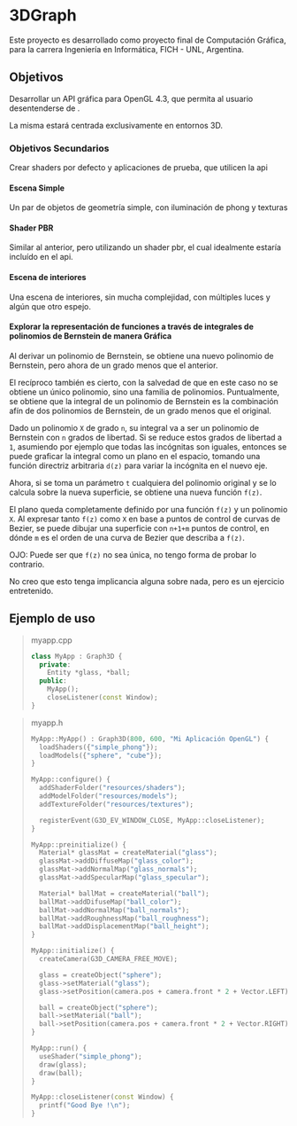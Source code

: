 # 3DGraph

Este proyecto es desarrollado como proyecto final de Computación Gráfica, para la carrera Ingeniería en Informática, FICH - UNL, Argentina.

## Objetivos
Desarrollar un API gráfica para OpenGL 4.3, que permita al usuario desentenderse de .

La misma estará centrada exclusivamente en entornos 3D.

### Objetivos Secundarios
Crear shaders por defecto y aplicaciones de prueba, que utilicen la api

#### Escena Simple
Un par de objetos de geometría simple, con iluminación de phong y texturas

#### Shader PBR
Similar al anterior, pero utilizando un shader pbr, el cual idealmente estaría incluído en el api.

#### Escena de interiores
Una escena de interiores, sin mucha complejidad, con múltiples luces y algún que otro espejo.

#### Explorar la representación de funciones a través de integrales de polinomios de Bernstein de manera Gráfica
Al derivar un polinomio de Bernstein, se obtiene una nuevo polinomio de Bernstein, pero ahora de un grado menos que el anterior.

El recíproco también es cierto, con la salvedad de que en este caso no se obtiene un único polinomio, sino una familia de polinomios. Puntualmente, se obtiene que la integral de un polinomio de Bernstein es la combinación afín de dos polinomios de Bernstein, de un grado menos que el original.

Dado un polinomio `X` de grado `n`, su integral va a ser un polinomio de Bernstein con `n` grados de libertad. Si se reduce estos grados de libertad a `1`, asumiendo por ejemplo que todas las incógnitas son iguales, entonces se puede graficar la integral como un plano en el espacio, tomando una función directriz arbitraria `d(z)` para variar la incógnita en el nuevo eje.

Ahora, si se toma un parámetro `t` cualquiera del polinomio original y se lo calcula sobre la nueva superficie, se obtiene una nueva función `f(z)`.

El plano queda completamente definido por una función `f(z)` y un polinomio `X`. Al expresar tanto `f(z)` como `X` en base a puntos de control de curvas de Bezier, se puede dibujar una superficie con `n+1+m` puntos de control, en dónde `m` es el orden de una curva de Bezier que describa a `f(z)`.

OJO: Puede ser que `f(z)` no sea única, no tengo forma de probar lo contrario.

No creo que esto tenga implicancia alguna sobre nada, pero es un ejercicio entretenido.


## Ejemplo de uso

> myapp.cpp
>  ```cpp
>  class MyApp : Graph3D {
>    private:
>      Entity *glass, *ball;
>    public:
>      MyApp();
>      closeListener(const Window);
>  }
>  ```


> myapp.h
>  ```cpp
>  MyApp::MyApp() : Graph3D(800, 600, "Mi Aplicación OpenGL") {
>    loadShaders({"simple_phong"});
>    loadModels({"sphere", "cube"});
>  }
>
>  MyApp::configure() {
>    addShaderFolder("resources/shaders");
>    addModelFolder("resources/models");
>    addTextureFolder("resources/textures");
>
>    registerEvent(G3D_EV_WINDOW_CLOSE, MyApp::closeListener);
>  }
>
>  MyApp::preinitialize() {
>    Material* glassMat = createMaterial("glass");
>    glassMat->addDiffuseMap("glass_color");
>    glassMat->addNormalMap("glass_normals");
>    glassMat->addSpecularMap("glass_specular");
>
>    Material* ballMat = createMaterial("ball");
>    ballMat->addDifuseMap("ball_color");
>    ballMat->addNormalMap("ball_normals");
>    ballMat->addRoughnessMap("ball_roughness");
>    ballMat->addDisplacementMap("ball_height");
>  }
>
>  MyApp::initialize() {
>    createCamera(G3D_CAMERA_FREE_MOVE);
>
>    glass = createObject("sphere");
>    glass->setMaterial("glass");
>    glass->setPosition(camera.pos + camera.front * 2 + Vector.LEFT);
>
>    ball = createObject("sphere");
>    ball->setMaterial("ball");
>    ball->setPosition(camera.pos + camera.front * 2 + Vector.RIGHT);
>  }
>
>  MyApp::run() {
>    useShader("simple_phong");
>    draw(glass);
>    draw(ball);
>  }
>
>  MyApp::closeListener(const Window) {
>    printf("Good Bye !\n");
>  }
>  ```
